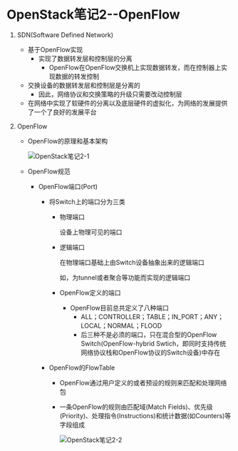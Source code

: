# OpenStack笔记2--OpenFlow

1. SDN(Software Defined Network)

   + 基于OpenFlow实现
     + 实现了数据转发层和控制层的分离
       + OpenFlow在OpenFlow交换机上实现数据转发，而在控制器上实现数据的转发控制
   + 交换设备的数据转发层和控制层是分离的
     + 因此，网络协议和交换策略的升级只需要改动控制层
   + 在网络中实现了软硬件的分离以及底层硬件的虚拟化，为网络的发展提供了一个了良好的发展平台

2. OpenFlow

   + OpenFlow的原理和基本架构

     ![OpenStack笔记2-1](E:\Notes\OpenStack\OpenStack笔记2-1.jpg)

   + OpenFlow规范

     + OpenFlow端口(Port)

       + 将Switch上的端口分为三类

         + 物理端口

           设备上物理可见的端口

         + 逻辑端口

           在物理端口基础上由Switch设备抽象出来的逻辑端口

           如，为tunnel或者聚合等功能而实现的逻辑端口

         + OpenFlow定义的端口
           + OpenFlow目前总共定义了八种端口
             + ALL；CONTROLLER；TABLE；IN_PORT；ANY；LOCAL；NORMAL；FLOOD
             + 后三种不是必须的端口，只在混合型的OpenFlow Switch(OpenFlow-hybrid Swtich，即同时支持传统网络协议栈和OpenFlow协议的Switch设备)中存在

       + OpenFlow的FlowTable

         + OpenFlow通过用户定义的或者预设的规则来匹配和处理网络包

         + 一条OpenFlow的规则由匹配域(Match Fields)、优先级(Priority)、处理指令(Instructions)和统计数据(如Counters)等字段组成

           ![OpenStack笔记2-2](E:\Notes\OpenStack\OpenStack笔记2-2.jpg)

           

         

         